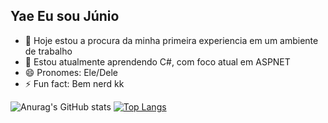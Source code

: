 ## Yae Eu sou Júnio



- 🔭 Hoje estou a procura da minha primeira experiencia em um ambiente de trabalho
- 🌱 Estou atualmente aprendendo C#, com foco atual em ASPNET
- 😄 Pronomes: Ele/Dele
- ⚡ Fun fact: Bem nerd kk

 ![Anurag's GitHub stats](https://github-readme-stats.vercel.app/api?username=Ernesto-Junior&show_icons=true&theme=synthwave)
 [![Top Langs](https://github-readme-stats.vercel.app/api/top-langs/?username=Ernesto-Junior&show_icons=true&theme=synthwave)](https://github.com/anuraghazra/github-readme-stats)
